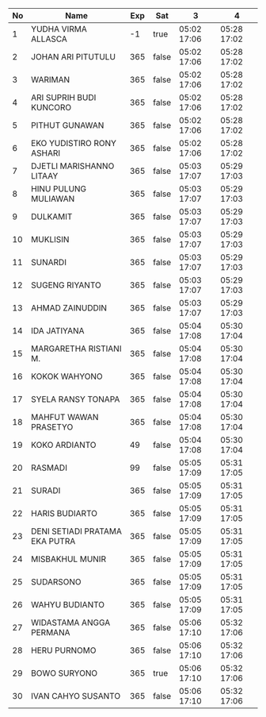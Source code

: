 | No | Name | Exp | Sat | 3 | 4 |
|-----|-----|-----|-----|-----|-----|
| 1 | YUDHA VIRMA ALLASCA | -1 | true | 05:02 17:06 | 05:28 17:02 |
| 2 | JOHAN ARI PITUTULU | 365 | false | 05:02 17:06 | 05:28 17:02 |
| 3 | WARIMAN | 365 | false | 05:02 17:06 | 05:28 17:02 |
| 4 | ARI SUPRIH BUDI KUNCORO | 365 | false | 05:02 17:06 | 05:28 17:02 |
| 5 | PITHUT GUNAWAN | 365 | false | 05:02 17:06 | 05:28 17:02 |
| 6 | EKO YUDISTIRO RONY ASHARI | 365 | false | 05:02 17:06 | 05:28 17:02 |
| 7 | DJETLI MARISHANNO LITAAY | 365 | false | 05:03 17:07 | 05:29 17:03 |
| 8 | HINU PULUNG MULIAWAN | 365 | false | 05:03 17:07 | 05:29 17:03 |
| 9 | DULKAMIT | 365 | false | 05:03 17:07 | 05:29 17:03 |
| 10 | MUKLISIN | 365 | false | 05:03 17:07 | 05:29 17:03 |
| 11 | SUNARDI | 365 | false | 05:03 17:07 | 05:29 17:03 |
| 12 | SUGENG RIYANTO | 365 | false | 05:03 17:07 | 05:29 17:03 |
| 13 | AHMAD ZAINUDDIN | 365 | false | 05:03 17:07 | 05:29 17:03 |
| 14 | IDA JATIYANA | 365 | false | 05:04 17:08 | 05:30 17:04 |
| 15 | MARGARETHA RISTIANI M. | 365 | false | 05:04 17:08 | 05:30 17:04 |
| 16 | KOKOK WAHYONO | 365 | false | 05:04 17:08 | 05:30 17:04 |
| 17 | SYELA RANSY TONAPA | 365 | false | 05:04 17:08 | 05:30 17:04 |
| 18 | MAHFUT WAWAN PRASETYO | 365 | false | 05:04 17:08 | 05:30 17:04 |
| 19 | KOKO ARDIANTO | 49 | false | 05:04 17:08 | 05:30 17:04 |
| 20 | RASMADI | 99 | false | 05:05 17:09 | 05:31 17:05 |
| 21 | SURADI | 365 | false | 05:05 17:09 | 05:31 17:05 |
| 22 | HARIS BUDIARTO | 365 | false | 05:05 17:09 | 05:31 17:05 |
| 23 | DENI SETIADI PRATAMA EKA PUTRA | 365 | false | 05:05 17:09 | 05:31 17:05 |
| 24 | MISBAKHUL MUNIR | 365 | false | 05:05 17:09 | 05:31 17:05 |
| 25 | SUDARSONO | 365 | false | 05:05 17:09 | 05:31 17:05 |
| 26 | WAHYU BUDIANTO | 365 | false | 05:05 17:09 | 05:31 17:05 |
| 27 | WIDASTAMA ANGGA PERMANA | 365 | false | 05:06 17:10 | 05:32 17:06 |
| 28 | HERU PURNOMO | 365 | false | 05:06 17:10 | 05:32 17:06 |
| 29 | BOWO SURYONO | 365 | true | 05:06 17:10 | 05:32 17:06 |
| 30 | IVAN CAHYO SUSANTO | 365 | false | 05:06 17:10 | 05:32 17:06 |
